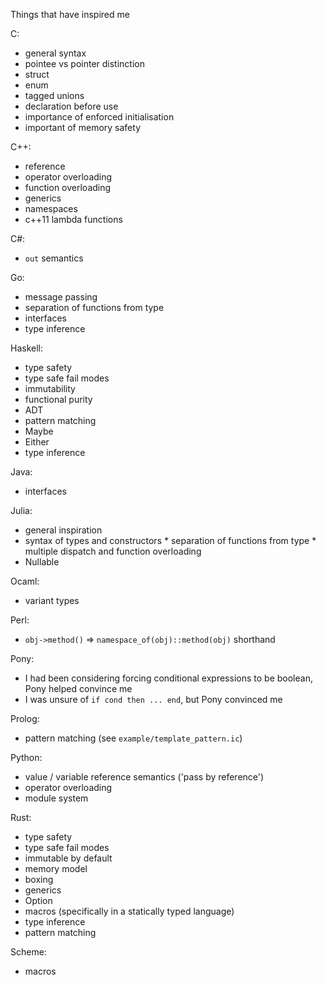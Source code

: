 Things that have inspired me

C:

* general syntax
* pointee vs pointer distinction
* struct
* enum
* tagged unions
* declaration before use
* importance of enforced initialisation
* important of memory safety


C++:

* reference
* operator overloading
* function overloading
* generics
* namespaces
* c++11 lambda functions


C#:

* `out` semantics


Go:

* message passing
* separation of functions from type
* interfaces
* type inference


Haskell:

* type safety
* type safe fail modes
* immutability
* functional purity
* ADT
* pattern matching
* Maybe
* Either
* type inference


Java:

* interfaces


Julia:

* general inspiration
* syntax of types and constructors * separation of functions from type * multiple dispatch and function overloading
* Nullable


Ocaml:

* variant types


Perl:

* `obj->method()` => `namespace_of(obj)::method(obj)` shorthand

Pony:

* I had been considering forcing conditional expressions to be boolean, Pony helped convince me
* I was unsure of `if cond then ... end`, but Pony convinced me


Prolog:

* pattern matching (see `example/template_pattern.ic`)


Python:

* value / variable reference semantics ('pass by reference')
* operator overloading
* module system


Rust:

* type safety
* type safe fail modes
* immutable by default
* memory model
* boxing
* generics
* Option
* macros (specifically in a statically typed language)
* type inference
* pattern matching


Scheme:

* macros



